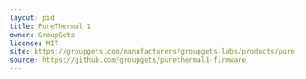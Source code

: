 ```yaml
---
layout: pid
title: PureThermal 1
owner: GroupGets
license: MIT
site: https://groupgets.com/manufacturers/groupgets-labs/products/pure-thermal-1-flir-lepton-dev-kit
source: https://github.com/groupgets/purethermal1-firmware
---
```

